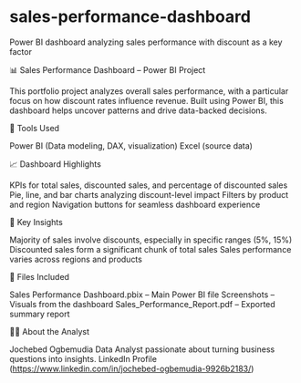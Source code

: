 # sales-performance-dashboard
Power BI dashboard analyzing sales performance with discount as a key factor

📊 Sales Performance Dashboard – Power BI Project

This portfolio project analyzes overall sales performance, with a particular focus on how discount rates influence revenue. Built using Power BI, this dashboard helps uncover patterns and drive data-backed decisions.

🔧 Tools Used

Power BI (Data modeling, DAX, visualization)
Excel (source data)

📈 Dashboard Highlights

KPIs for total sales, discounted sales, and percentage of discounted sales
Pie, line, and bar charts analyzing discount-level impact
Filters by product and region
Navigation buttons for seamless dashboard experience

🎯 Key Insights

Majority of sales involve discounts, especially in specific ranges (5%, 15%)
Discounted sales form a significant chunk of total sales
Sales performance varies across regions and products

📁 Files Included

Sales Performance Dashboard.pbix – Main Power BI file
Screenshots – Visuals from the dashboard
Sales_Performance_Report.pdf – Exported summary report

👩‍💻 About the Analyst

Jochebed Ogbemudia
Data Analyst passionate about turning business questions into insights.
LinkedIn Profile (https://www.linkedin.com/in/jochebed-ogbemudia-9926b2183/)

